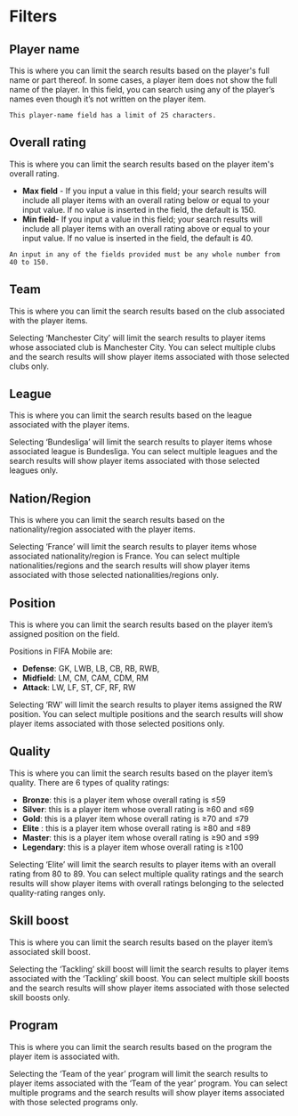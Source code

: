 # Filters

## Player name
This is where you can limit the search results based on the player's full name or part thereof. In some cases, a player item does not show the full name of the player. In this field, you can search using any of the player’s names even though it’s not written on the player item. 

```{note}
This player-name field has a limit of 25 characters.
```

## Overall rating
This is where you can limit the search results based on the player item's overall rating. 

* **Max field** - If you input a value in this field; your search results will include all player items with an overall rating below or equal to your input value. If no value is inserted in the field, the default is 150.
* **Min field**- If you input a value in this field; your search results will include all player items with an overall rating above or equal to your input value. If no value is inserted in the field, the default is 40.

```{note}
An input in any of the fields provided must be any whole number from 40 to 150.
```

## Team

This is where you can limit the search results based on the club associated with the player items.

Selecting ‘Manchester City’ will limit the search results to player items whose associated club is Manchester City. You can select multiple clubs and the search results will show player items associated with those selected clubs only.

## League

This is where you can limit the search results based on the league associated with the player items.

Selecting ‘Bundesliga’ will limit the search results to player items whose associated league is Bundesliga. You can select multiple leagues and the search results will show player items associated with those selected leagues only.

## Nation/Region

This is where you can limit the search results based on the nationality/region associated with the player items.

Selecting ‘France’ will limit the search results to player items whose associated nationality/region is France. You can select multiple nationalities/regions and the search results will show player items associated with those selected nationalities/regions only.

## Position

This is where you can limit the search results based on the player item’s assigned position on the field.

Positions in FIFA Mobile are:

* **Defense**: GK, LWB, LB, CB, RB, RWB,
* **Midfield**: LM, CM, CAM, CDM, RM
* **Attack**: LW, LF, ST, CF, RF, RW

Selecting ‘RW’ will limit the search results to player items assigned the RW position. You can select multiple positions and the search results will show player items associated with those selected positions only.

## Quality

This is where you can limit the search results based on the player item’s quality. There are 6 types of quality ratings:

* **Bronze**: this is a player item whose overall rating is ≤59
* **Silver**: this is a player item whose overall rating is ≥60 and ≤69
* **Gold**: this is a player item whose overall rating is ≥70 and ≤79
* **Elite** : this is a player item whose overall rating is ≥80 and ≤89
* **Master**: this is a player item whose overall rating is ≥90 and ≤99
* **Legendary**: this is a player item whose overall rating is ≥100

Selecting ‘Elite’ will limit the search results to player items with an overall rating from 80 to 89. You can select multiple quality ratings and the search results will show player items with overall ratings belonging to the selected quality-rating ranges only.

## Skill boost

This is where you can limit the search results based on the player item’s associated skill boost.

Selecting the ‘Tackling’ skill boost will limit the search results to player items associated with the ‘Tackling’ skill boost. You can select multiple skill boosts and the search results will show player items associated with those selected skill boosts only.

## Program
This is where you can limit the search results based on the program the player item is associated with.

Selecting the ‘Team of the year’ program will limit the search results to player items associated with the ‘Team of the year’ program. You can select multiple programs and the search results will show player items associated with those selected programs only.